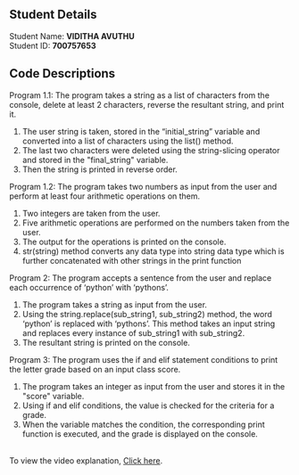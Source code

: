 ## Student Details

Student Name: <b>VIDITHA AVUTHU</b>
<br/>
Student ID: <b>700757653</b>

## Code Descriptions

Program 1.1: The program takes a string as a list of characters from the console, delete at least 2 characters, reverse the resultant string, and print it.
1. The user string is taken, stored in the “initial_string” variable and converted into a list of characters using the list() method.
2. The last two characters were deleted using the string-slicing operator and stored in the "final_string" variable.
3. Then the string is printed in reverse order.
   <br/>

Program 1.2: The program takes two numbers as input from the user and perform at least four arithmetic operations on them.
1. Two integers are taken from the user.
2. Five arithmetic operations are performed on the numbers taken from the user.
3. The output for the operations is printed on the console.
4. str(string) method converts any data type into string data type which is further concatenated with other strings in the print function
   <br/>

Program 2: The program accepts a sentence from the user and replace each occurrence of ‘python’ with ‘pythons’.
1. The program takes a string as input from the user.
2. Using the string.replace(sub_string1, sub_string2) method, the word ‘python’ is replaced with ‘pythons’. This method takes an input string and replaces every instance of sub_string1 with sub_string2.
3. The resultant string is printed on the console.
   <br/>

Program 3: The program uses the if and elif statement conditions to print the letter grade based on an input class score.
1. The program takes an integer as input from the user and stores it in the "score" variable.
2. Using if and elif conditions, the value is checked for the criteria for a grade.
3. When the variable matches the condition, the corresponding print function is executed, and the grade is displayed on the console.
   <br/>
   <br/>


To view the video explanation, [Click here](https://drive.google.com/file/d/1mDIUbTP3EoFNmwkX7MupuF8lD9KBKtnx/view?usp=drive_link).

